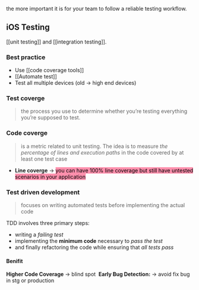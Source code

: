 the more important it is for your team to follow a reliable testing workflow.
## **iOS Testing**

[[unit testing]] and [[integration testing]].

### Best practice
- Use [[code coverage tools]]
- [[Automate test]]
- Test all multiple devices (old -> high end devices)

### Test coverge
> the process you use to determine whether you’re testing everything you’re supposed to test.

### Code coverge
> is a metric related to unit testing. The idea is to measure *the percentage of lines and execution paths* in the code covered by at least one test case

- **Line coverge** -> <mark style="background: #FF5582A6;">you can have 100% line coverage but still have untested scenarios in your application</mark>

### Test driven development
> focuses on writing automated tests before implementing the actual code

TDD involves three primary steps: 
- writing a *failing test*
- implementing the **minimum code** necessary to *pass the test*
- and finally refactoring the code while ensuring that *all tests pass*
#### Benifit
**Higher Code Coverage** -> blind spot
 **Early Bug Detection:** -> avoid fix bug in stg or production
 